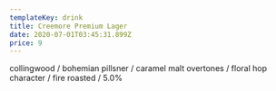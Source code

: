 ```yaml
---
templateKey: drink
title: Creemore Premium Lager
date: 2020-07-01T03:45:31.899Z
price: 9
---
```


collingwood / bohemian pillsner / caramel malt overtones / floral hop character / fire roasted / 5.0%
